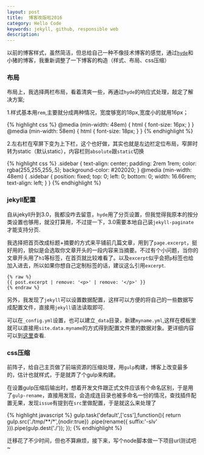 ```yaml
---
layout: post
title:  博客改版啦2016
category: Hello Code
keywords: jekyll, github, responsible web
description: 
---
```


以前的博客样式，虽然简洁，但总给自己一种不像技术博客的感觉，通过[`hyde`](hyde.getpoole.com)和小猪的博客，我重新调整了一下博客的构造（样式、布局、css压缩）

### 布局

布局上，我选择两栏布局，看着清爽一些，再通过`hyde`的响应式处理，敲定了解决方案;

1.样式基本用`rem`,主要就分成两种情况，宽度够宽的18px,宽度小的就用16px；

{% highlight css %}
@media (min-width: 48em) {
  html {
    font-size: 16px;
  }
}
@media (min-width: 58em) {
  html {
    font-size: 18px;
  }
}
{% endhighlight %}

2.左右栏在窄屏下变为上下栏，这个也好做，其实也就是左边栏定位布局，窄屏时转为static（默认static），内容栏则`absolute`跟`static`切换

{% highlight css %}
.sidebar {
  text-align: center;
  padding: 2rem 1rem;
  color: rgba(255,255,255,.5);
  background-color: #202020;
}
@media (min-width: 48em) {
  .sidebar {
    position: fixed;
    top: 0;
    left: 0;
    bottom: 0;
    width: 16.66rem;
    text-align: left;
  }
}
{% endhighlight %}


### jekyll配置

自从jekyll升到3.0，我都没咋去留意，`hyde`用了分页设置，但我觉得我原本的按分类设置也够用，就没打算用，不过提一下，3.0需要本地自己装`jekyll-paginate`才能支持分页.

我选择把首页改成标题+摘要的方式来平铺前几篇文章，用到了`page.excerpt`，挺好用的，貌似是会选取你文章开头的一段内容来当摘要。不过有个小问题，当你的文章开头用了`h1`等标签，在首页就比较难看了。以及`excerpt`似乎会把`p`标签也给加入进去，所以如果你想自己定制标签的话，建议这么引用`excerpt`.

~~~
{% raw %}
{{ post.excerpt | remove: '<p>' | remove: '</p>' }}
{% endraw %}
~~~

另外，我发现了`jekyll`可以设置数据配置，这样可以方便的将自己的一些数据写成配置文件，直接用`jekyll`语法读取即可.

可以在`_config.yml`设置，也可以建立`_data`目录，新建`myname.yml`,这样在模板里就可以直接用`site.data.myname`的方式得到配置文件里的数据对象。更详细内容可以到[这里](https://jekyllrb.com/docs/datafiles/)查看.

### css压缩

前阵子，给自己主页做了前端资源的压缩处理，用`gulp`构建，博客上改变最多的，估计也就样式，于是就弄了个gulp来构建。

在设置gulp压缩后输出时，想着开发文件跟正式文件应该有个命名区别，于是用了`gulp-rename`，直接用发现，会造成连目录也被多命名一份的情况，查找插件配置无果，发现`issue`有提到在`src`里做配置，于是就这么来处理了

{% highlight javascript %}
gulp.task('default',['css'],function(){
  return gulp.src('./tmp/**/*',{nodir:true})
    .pipe(rename({
      suffix:'-slv'
    })).pipe(gulp.dest('./'));
});
{% endhighlight %}

迁移花了不少时间，但也不算麻烦，接下来，写个node脚本做一下项目url测试吧~